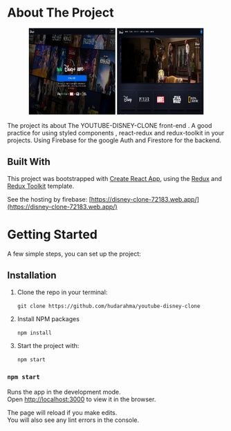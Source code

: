 # About The Project

<p align="center">
    <img src='/public/images/disney-login-page.jpg' alt='disney-clone' 
    width="200" height="200"/>
    <img src='/public/images/home-page-disney.PNG' alt='disney-clone' 
    width="200" height="200"/>
</p>

The project its about The YOUTUBE-DISNEY-CLONE front-end . A good practice for using styled components , react-redux and redux-toolkit in your projects.
Using Firebase for the google Auth and Firestore for the backend.

## Built With

This project was bootstrapped with [Create React App](https://github.com/facebook/create-react-app), using the [Redux](https://redux.js.org/) and [Redux Toolkit](https://redux-toolkit.js.org/) template.

See the hosting by firebase: [https://disney-clone-72183.web.app/](https://disney-clone-72183.web.app/)
# Getting Started

 A few simple steps, you can set up the project:
## Installation

1. Clone the repo in your terminal:<br />

    `git clone https://github.com/hudarahma/youtube-disney-clone`

2. Install NPM packages<br />

    `npm install`

3. Start the project with:<br />

    `npm start`

### `npm start`

Runs the app in the development mode.<br />
Open [http://localhost:3000](http://localhost:3000) to view it in the browser.

The page will reload if you make edits.<br />
You will also see any lint errors in the console.

